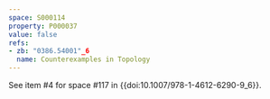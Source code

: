 ```yaml
---
space: S000114
property: P000037
value: false
refs:
- zb: "0386.54001"_6
  name: Counterexamples in Topology
---
```


See item #4 for space #117 in {{doi:10.1007/978-1-4612-6290-9_6}}.
